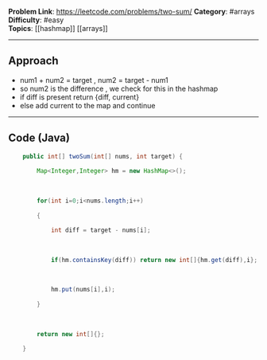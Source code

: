 
**Problem Link**: https://leetcode.com/problems/two-sum/ 
**Category**: #arrays   
**Difficulty**: #easy  
**Topics**: [[hashmap]] [[arrays]] 

---

## Approach

- num1 + num2 = target , num2 = target - num1
- so num2 is the difference , we check for this in the hashmap
- if diff is present return {diff, current}
- else add current to the map and continue

---

## Code (Java)

```java
	public int[] twoSum(int[] nums, int target) {
	
		Map<Integer,Integer> hm = new HashMap<>();
		
		  
		
		for(int i=0;i<nums.length;i++)
		
		{
		
			int diff = target - nums[i];
			
			  
			
			if(hm.containsKey(diff)) return new int[]{hm.get(diff),i};
			
			  
			
			hm.put(nums[i],i);
		
		}
		
		  
		
		return new int[]{};
	
	}

```


